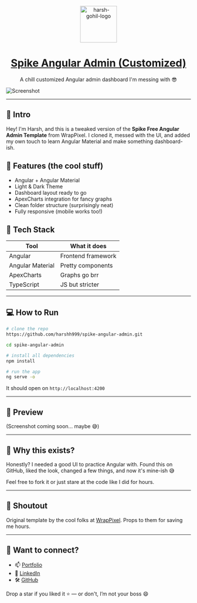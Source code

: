 <p align="center">
   <a href="https://github.com/harshh999" target="_blank">
      <img src="https://avatars.githubusercontent.com/u/106004974?v=4" alt="harsh-gohil-logo" width="100px" height="100px">
   </a>
</p>
<h1 align="center">
   <a href="https://github.com/harshh999/spike-angular-admin" target="_blank">
       Spike Angular Admin (Customized)
   </a>
</h1>
<p align="center">A chill customized Angular admin dashboard I'm messing with 😎</p>

![Screenshot](https://www.wrappixel.com/wp-content/uploads/2023/10/Spike-Admin-Angular-WrapPixel-Preview-1.jpg)

---

## 👋 Intro

Hey! I'm Harsh, and this is a tweaked version of the **Spike Free Angular Admin Template** from WrapPixel. I cloned it, messed with the UI, and added my own touch to learn Angular Material and make something dashboard-ish.


## 🚀 Features (the cool stuff)

- Angular + Angular Material
- Light & Dark Theme
- Dashboard layout ready to go
- ApexCharts integration for fancy graphs
- Clean folder structure (surprisingly neat)
- Fully responsive (mobile works too!)


## 🧪 Tech Stack

| Tool | What it does |
|------|---------------|
| Angular | Frontend framework |
| Angular Material | Pretty components |
| ApexCharts | Graphs go brr |
| TypeScript | JS but stricter |

---

## 💻 How to Run

```bash
# clone the repo
https://github.com/harshh999/spike-angular-admin.git

cd spike-angular-admin

# install all dependencies
npm install

# run the app
ng serve -o
```

It should open on `http://localhost:4200`

---

## 📸 Preview

(Screenshot coming soon... maybe 😅)

---

## 🤔 Why this exists?

Honestly? I needed a good UI to practice Angular with. Found this on GitHub, liked the look, changed a few things, and now it's mine-ish 😅

Feel free to fork it or just stare at the code like I did for hours.

---

## 🙌 Shoutout

Original template by the cool folks at [WrapPixel](https://www.wrappixel.com/). Props to them for saving me hours.

---

## 🧠 Want to connect?

- 📫 [Portfolio](https://bit.ly/4laaqdP)
- 💼 [LinkedIn](https://www.linkedin.com/in/harshgohil9/)
- 🛠️ [GitHub](https://github.com/harshh999)

Drop a star if you liked it ⭐ — or don't, I’m not your boss 😄
